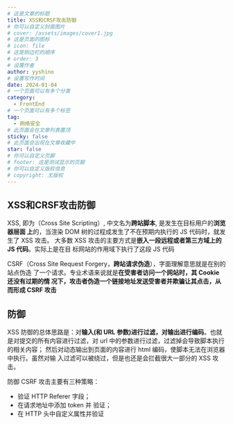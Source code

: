 ```yaml
---
# 这是文章的标题
title: XSS和CRSF攻击防御
# 你可以自定义封面图片
# cover: /assets/images/cover1.jpg
# 这是页面的图标
# icon: file
# 这是侧边栏的顺序
# order: 3
# 设置作者
author: yyshino
# 设置写作时间
date: 2024-01-04
# 一个页面可以有多个分类
category:
  - FrontEnd
# 一个页面可以有多个标签
tag:
  - 网络安全
# 此页面会在文章列表置顶
sticky: false
# 此页面会出现在文章收藏中
star: false
# 你可以自定义页脚
# footer: 这是测试显示的页脚
# 你可以自定义版权信息
# copyright: 无版权
---
```


## XSS和CRSF攻击防御



XSS, 即为（Cross Site Scripting）, 中文名为**跨站脚本**, 是发生在目标用户的**浏览器层面 上**的，当渲染 DOM 树的过程成发生了不在预期内执行的 JS 代码时，就发生了 XSS 攻击。 大多数 XSS 攻击的主要方式是**嵌入一段远程或者第三方域上的 JS 代码**。实际上是在目 标网站的作用域下执行了这段 JS 代码



CSRF（Cross Site Request Forgery，**跨站请求伪造**），字面理解意思就是在别的站点伪造 了一个请求。专业术语来说就是**在受害者访问一个网站时，其 Cookie 还没有过期的情 况下，攻击者伪造一个链接地址发送受害者并欺骗让其点击，从而形成 CSRF 攻击**



## 防御

XSS 防御的总体思路是：对**输入(和 URL 参数)进行过滤，对输出进行编码**。也就是对提交的所有内容进行过滤，对 url 中的参数进行过滤，过滤掉会导致脚本执行的相关内容； 然后对动态输出到页面的内容进行 html 编码，使脚本无法在浏览器中执行。虽然对输 入过滤可以被绕过，但是也还是会拦截很大一部分的 XSS 攻击。 

防御 CSRF 攻击主要有三种策略：

- 验证 HTTP Referer 字段；
- 在请求地址中添加 token 并 验证；
- 在 HTTP 头中自定义属性并验证



